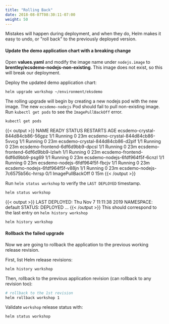 ```yaml
---
title: "Rolling Back"
date: 2018-08-07T08:30:11-07:00
weight: 50
---
```


Mistakes will happen during deployment, and when they do, Helm makes it easy to undo, or "roll back" to the previously deployed version.

#### Update the demo application chart with a breaking change

Open **values.yaml** and modify the image name under `nodejs.image` to **brentley/ecsdemo-nodejs-non-existing**. This image does not exist, so this will break our deployment.

Deploy the updated demo application chart:
```sh
helm upgrade workshop ~/environment/eksdemo
```

The rolling upgrade will begin by creating a new nodejs pod with the new image. The new `ecsdemo-nodejs` Pod should fail to pull non-existing image. Run `kubectl get pods` to see the `ImagePullBackOff` error.

```
kubectl get pods
```
{{< output >}}
NAME                               READY   STATUS             RESTARTS   AGE
ecsdemo-crystal-844d84cb86-56gpz   1/1     Running            0          23m
ecsdemo-crystal-844d84cb86-5vvcg   1/1     Running            0          23m
ecsdemo-crystal-844d84cb86-d2plf   1/1     Running            0          23m
ecsdemo-frontend-6df6d9bb9-dpcsl   1/1     Running            0          23m
ecsdemo-frontend-6df6d9bb9-lzlwh   1/1     Running            0          23m
ecsdemo-frontend-6df6d9bb9-psg69   1/1     Running            0          23m
ecsdemo-nodejs-6fdf964f5f-6cnzl    1/1     Running            0          23m
ecsdemo-nodejs-6fdf964f5f-fbcjv    1/1     Running            0          23m
ecsdemo-nodejs-6fdf964f5f-v88jn    1/1     Running            0          23m
ecsdemo-nodejs-7c6575b56c-hrrsp    0/1     ImagePullBackOff   0          15m
{{< /output >}}

Run `helm status workshop` to verify the `LAST DEPLOYED` timestamp. 
```
helm status workshop
```
{{< output >}}
LAST DEPLOYED: Thu Nov  7 11:11:38 2019
NAMESPACE: default
STATUS: DEPLOYED
...
{{< /output >}}
This should correspond to the last entry on `helm history workshop`

```
helm history workshop
```

#### Rollback the failed upgrade

Now we are going to rollback the application to the previous working release revision.

First, list Helm release revisions:

```
helm history workshop
```

Then, rollback to the previous application revision (can rollback to any revision too):

```sh
# rollback to the 1st revision
helm rollback workshop 1
```

Validate `workshop` release status with:

```
helm status workshop
```
